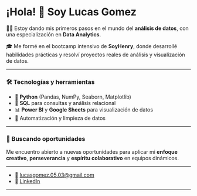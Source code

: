 # ¡Hola! 👋 Soy Lucas Gomez

👨‍💻 Estoy dando mis primeros pasos en el mundo del **análisis de datos**, con una especialización en **Data Analytics**.

🎓 Me formé en el bootcamp intensivo de **SoyHenry**, donde desarrollé habilidades prácticas y resolví proyectos reales de análisis y visualización de datos.

---

### 🛠️ Tecnologías y herramientas

- 🐍 **Python** (Pandas, NumPy, Seaborn, Matplotlib)
- 🧠 **SQL** para consultas y análisis relacional
- 📊 **Power BI** y **Google Sheets** para visualización de datos
- 🔁 Automatización y limpieza de datos

---

### 🚀 Buscando oportunidades

Me encuentro abierto a nuevas oportunidades para aplicar mi **enfoque creativo**, **perseverancia** y **espíritu colaborativo** en equipos dinámicos.

---

- 📧 lucasgomez.05.03@gmail.com  
- 🔗 [LinkedIn](www.linkedin.com/in/lucas-gomez-79a720211)


---
